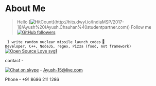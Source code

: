 # About Me
> Hello  [![HitCount](http://hits.dwyl.io/IndiaMSP/2017-18/Ayush%20(Ayush.Chauhan%40studentpartner.com).svg)](http://hits.dwyl.io/IndiaMSP/2017-18/Ayush%20(Ayush.Chauhan%40studentpartner.com)) Follow me
[![GitHub followers](https://img.shields.io/github/followers/heyAyushh.svg?style=social&label=Follow&maxAge=2592000)](https://github.com/heyAyushh?tab=followers)

``` I write random nuclear missile launch codes``` :rocket:<br />
```Developer, C++, NodeJS, regex, Pizza (food, not framework) ```  
  [![Open Source Love svg1](https://badges.frapsoft.com/os/v1/open-source.svg?v=103)](https://github.com/ellerbrock/open-source-badges/)

contact - 

[![Chat on skype](https://secure.skypeassets.com/apollo/2.0.1565/images/components/contactme-button/chatbutton_16px.png)](skype:live:Ayush-15?chat)  - Ayush-15@live.com

Phone - +91 8696 211 1286  


